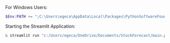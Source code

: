 For Windows Users:
``` powershell
$Env:PATH += ";C:\Users\egeca\AppData\Local\Packages\PythonSoftwareFoundation.Python.3.11_qbz5n2kfra8p0\LocalCache\local-packages\Python311\Scripts"
```

Starting the Streamlit Application:
``` powershell
& streamlit run "c:/Users/egeca/OneDrive/Documents/StockForecast/main.py"
```

